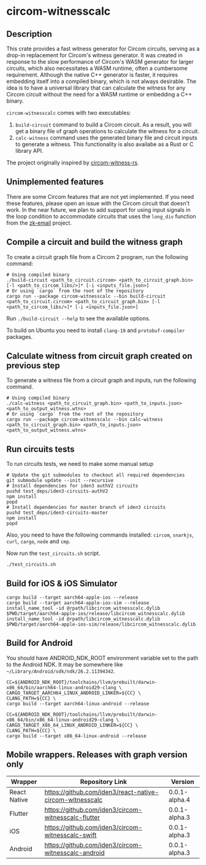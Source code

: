 # circom-witnesscalc

## Description

This crate provides a fast witness generator for Circom circuits, serving as a drop-in replacement for Circom's witness generator.
It was created in response to the slow performance of Circom's WASM generator for larger circuits, which also necessitates a WASM runtime, often a cumbersome requirement.
Although the native C++ generator is faster, it requires embedding itself into a compiled binary, which is not always desirable.
The idea is to have a universal library that can calculate the witness for any Circom circuit without the need for a WASM runtime or embedding a C++ binary.

`circom-witnesscalc` comes with two executables:

1. `build-circuit` command to build a Circom circuit. As a result, you will get a binary file of graph operations to calculate the witness for a circuit.
2. `calc-witness` command uses the generated binary file and circuit inputs to generate a witness. This functionality is also availabe as a Rust or C library API.

The project originally inspired by [circom-witness-rs](https://github.com/philsippl/circom-witness-rs).

## Unimplemented features

There are some Circom features that are not yet implemented. If you need these features,
please open an issue with the Circom circuit that doesn't work.
In the near future, we plan to add support for using input signals in the loop condition to accommodate circuits that uses the `long_div` function from the [zk-email](https://github.com/zkemail/zk-email-verify/blob/8685d35f9137ea566e0a07f6609fde0123d15f51/packages/circuits/lib/bigint-func.circom#L169) project.

## Compile a circuit and build the witness graph

To create a circuit graph file from a Circom 2 program, run the following command:

```shell
# Using compiled binary
./build-circuit <path_to_circuit.circom> <path_to_circuit_graph.bin> [-l <path_to_circom_libs/>]* [-i <inputs_file.json>]
# Or using `cargo` from the root of the repository
cargo run --package circom-witnesscalc --bin build-circuit <path_to_circuit.circom> <path_to_circuit_graph.bin> [-l <path_to_circom_libs/>]* [-i <inputs_file.json>]
```

Run `./build-circuit --help` to see the available options.

To build on Ubuntu you need to install `clang-19` and `protobuf-compiler` packages.

## Calculate witness from circuit graph created on previous step

To generate a witness file from a circuit graph and inputs, run the following command.

```shell
# Using compiled binary
./calc-witness <path_to_circuit_graph.bin> <path_to_inputs.json> <path_to_output_witness.wtns>
# Or using `cargo` from the root of the repository
cargo run --package circom-witnesscalc --bin calc-witness <path_to_circuit_graph.bin> <path_to_inputs.json> <path_to_output_witness.wtns>
```

## Run circuits tests

To run circuits tests, we need to make some manual setup

```shell
# Update the git submodules to checkout all required dependencies
git submodule update --init --recursive
# Install dependencies for iden3 authV2 circuits
pushd test_deps/iden3-circuits-authV2
npm install
popd
# Install dependencies for master branch of iden3 circuits
pushd test_deps/iden3-circuits-master
npm install
popd
```

Also, you need to have the following commands installed: `circom`, `snarkjs`,
`curl`, `cargo`, `node` and `cmp`.

Now run the `test_circuits.sh` script.

```shell
./test_circuits.sh
```

## Build for iOS & iOS Simulator

```shell
cargo build --target aarch64-apple-ios --release
cargo build --target aarch64-apple-ios-sim --release
install_name_tool -id @rpath/libcircom_witnesscalc.dylib $PWD/target/aarch64-apple-ios/release/libcircom_witnesscalc.dylib
install_name_tool -id @rpath/libcircom_witnesscalc.dylib $PWD/target/aarch64-apple-ios-sim/release/libcircom_witnesscalc.dylib
```

## Build for Android

You should have ANDROID_NDK_ROOT environment variable set to the path to the Android NDK.
It may be somewhere like `~/Library/Android/sdk/ndk/26.2.11394342`.

```shell
CC=${ANDROID_NDK_ROOT}/toolchains/llvm/prebuilt/darwin-x86_64/bin/aarch64-linux-android29-clang \
CARGO_TARGET_AARCH64_LINUX_ANDROID_LINKER=${CC} \
CLANG_PATH=${CC} \
cargo build --target aarch64-linux-android --release

CC=${ANDROID_NDK_ROOT}/toolchains/llvm/prebuilt/darwin-x86_64/bin/x86_64-linux-android29-clang \
CARGO_TARGET_X86_64_LINUX_ANDROID_LINKER=${CC} \
CLANG_PATH=${CC} \
cargo build --target x86_64-linux-android --release
```


## Mobile wrappers. Releases with graph version only
| Wrapper      | Repository Link                         | Version |
| ------------ |-----------------------------------------| ------- |
| React Native | https://github.com/iden3/react-native-circom-witnesscalc | 0.0.1-alpha.4 |
| Flutter      | https://github.com/iden3/circom-witnesscalc-flutter | 0.0.1-alpha.3 |
| iOS          | https://github.com/iden3/circom-witnesscalc-swift | 0.0.1-alpha.3 |
| Android      | https://github.com/iden3/circom-witnesscalc-android | 0.0.1-alpha.3 |

